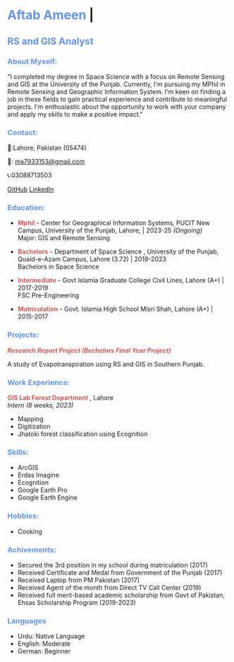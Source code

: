 # <span style="color: cornflowerblue;">Aftab Ameen</span> | 


## <span style="color: cornflowerblue;">RS and GIS Analyst</span> 


### <span style="color: cornflowerblue;">About Myself:</span> 

"I completed my degree in Space Science with a focus on Remote Sensing and GIS at the University of the Punjab. Currently, I'm pursuing my MPhil in Remote Sensing and Geographic Information System. I'm keen on finding a job in these fields to gain practical experience and contribute to meaningful projects. I'm enthusiastic about the opportunity to work with your company and apply my skills to make a positive impact."

### <span style="color: cornflowerblue;">Contact:</span> 

🏡:Lahore, Pakistan (05474) 

📧: ma7933153@gmail.com

📞:03088713503

[GitHub](https://github.com/AftabGits)
[LinkedIn]()

### <span style="color: cornflowerblue;">Education:</span> 


* <span style="color: indianred;">**Mphil**</span>  - Center for Geographical Information Systems, PUCIT New Campus, University of the Punjab, Lahore, | 2023-25 _(Ongoing)_  
Major: GIS and Remote Sensing

* <span style="color: indianred;">**Bachelors**</span>  - Department of Space Science , University of the Punjab, Quaid-e-Azam Campus, Lahore (3.72) | 2019-2023  
Bachelors in Space Science

* <span style="color: indianred;">**Intermediate**</span> - Govt Islamia Graduate College Civil Lines, Lahore (A+) | 2017-2019  
FSC Pre-Engineering

* <span style="color: indianred;">**Matriculation**</span>  - Govt. Islamia High School Misri Shah, Lahore (A+) | 2015-2017
   

### <span style="color: cornflowerblue;">Projects:</span> 
<span style="color: indianred;">_**Research Report Project (_Bechelors Final Year Project_)**_</span> 
 
  A study of Evapotranspiration using RS and GIS in Southern Punjab. 
  

### <span style="color: cornflowerblue;">Work Experience:</span> 


 <span style="color: indianred;">**GIS Lab Forest Department**</span> , Lahore  
_Intern (8 weeks, 2023)_  
* Mapping
* Digitization
* Jhatoki forest classification using Ecognition

### <span style="color: cornflowerblue;">Skills:</span> 

- ArcGIS
- Erdas Imagine
- Ecognition
- Google Earth Pro
- Google Earth Engine

### <span style="color: cornflowerblue;">Hobbies:</span> 

* Cooking

### <span style="color: cornflowerblue;">Achivements:</span> 

- Secured the 3rd position in my school during matriculation (2017)
- Received Certificate and Medal from Government of the Punjab (2017) 
- Received Laptop from PM Pakistan   (2017) 
- Received Agent of the month from Direct TV Call Center   (2019)
- Received full merit-based academic scholarship from Govt of Pakistan, Ehsas Scholarship Program   (2019-2023)

### <span style="color: cornflowerblue;">Languages</span> 

- Urdu: Native Language
- English: Moderate
- German: Beginner 
